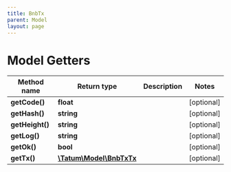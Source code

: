```yaml
---
title: BnbTx
parent: Model
layout: page
---
```


# Model Getters

Method name | Return type | Description | Notes
------------ | ------------- | ------------- | -------------
**getCode()** | **float** |  | [optional]
**getHash()** | **string** |  | [optional]
**getHeight()** | **string** |  | [optional]
**getLog()** | **string** |  | [optional]
**getOk()** | **bool** |  | [optional]
**getTx()** | [**\Tatum\Model\BnbTxTx**](../BnbTxTx) |  | [optional]

